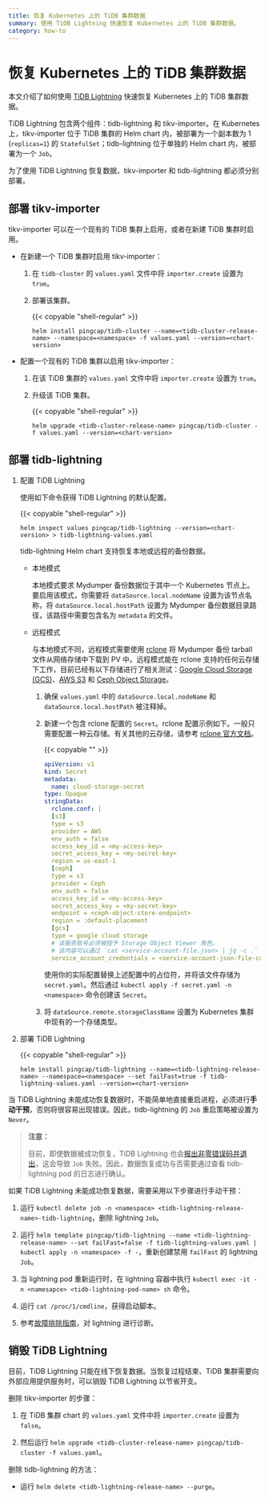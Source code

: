 ```yaml
---
title: 恢复 Kubernetes 上的 TiDB 集群数据
summary: 使用 TiDB Lightning 快速恢复 Kubernetes 上的 TiDB 集群数据。
category: how-to
---
```


# 恢复 Kubernetes 上的 TiDB 集群数据

本文介绍了如何使用 [TiDB Lightning](https://github.com/pingcap/tidb-lightning) 快速恢复 Kubernetes 上的 TiDB 集群数据。

TiDB Lightning 包含两个组件：tidb-lightning 和 tikv-importer。在 Kubernetes 上，tikv-importer 位于 TiDB 集群的 Helm chart 内，被部署为一个副本数为 1 (`replicas=1`) 的 `StatefulSet`；tidb-lightning 位于单独的 Helm chart 内，被部署为一个 `Job`。

为了使用 TiDB Lightning 恢复数据，tikv-importer 和 tidb-lightning 都必须分别部署。

## 部署 tikv-importer

tikv-importer 可以在一个现有的 TiDB 集群上启用，或者在新建 TiDB 集群时启用。

* 在新建一个 TiDB 集群时启用 tikv-importer：

    1. 在 `tidb-cluster` 的 `values.yaml` 文件中将 `importer.create` 设置为 `true`。

    2. 部署该集群。

        {{< copyable "shell-regular" >}}

        ```shell
        helm install pingcap/tidb-cluster --name=<tidb-cluster-release-name> --namespace=<namespace> -f values.yaml --version=<chart-version>
        ```

* 配置一个现有的 TiDB 集群以启用 tikv-importer：

    1. 在该 TiDB 集群的 `values.yaml` 文件中将 `importer.create` 设置为 `true`。

    2. 升级该 TiDB 集群。

        {{< copyable "shell-regular" >}}

        ```shell
        helm upgrade <tidb-cluster-release-name> pingcap/tidb-cluster -f values.yaml --version=<chart-version>
        ```

## 部署 tidb-lightning

1. 配置 TiDB Lightning

    使用如下命令获得 TiDB Lightning 的默认配置。

    {{< copyable "shell-regular" >}}

    ```shell
    helm inspect values pingcap/tidb-lightning --version=<chart-version> > tidb-lightning-values.yaml
    ```

    tidb-lightning Helm chart 支持恢复本地或远程的备份数据。

    * 本地模式

        本地模式要求 Mydumper 备份数据位于其中一个 Kubernetes 节点上。要启用该模式，你需要将 `dataSource.local.nodeName` 设置为该节点名称，将 `dataSource.local.hostPath` 设置为 Mydumper 备份数据目录路径，该路径中需要包含名为 `metadata` 的文件。

    * 远程模式

        与本地模式不同，远程模式需要使用 [rclone](https://rclone.org) 将 Mydumper 备份 tarball 文件从网络存储中下载到 PV 中。远程模式能在 rclone 支持的任何云存储下工作，目前已经有以下存储进行了相关测试：[Google Cloud Storage (GCS)](https://cloud.google.com/storage/)、[AWS S3](https://aws.amazon.com/s3/) 和 [Ceph Object Storage](https://ceph.com/ceph-storage/object-storage/)。

        1. 确保 `values.yaml` 中的 `dataSource.local.nodeName` 和 `dataSource.local.hostPath` 被注释掉。

        2. 新建一个包含 rclone 配置的 `Secret`。rclone 配置示例如下。一般只需要配置一种云存储。有关其他的云存储，请参考 [rclone 官方文档](https://rclone.org/)。

            {{< copyable "" >}}

            ```yaml
            apiVersion: v1
            kind: Secret
            metadata:
              name: cloud-storage-secret
            type: Opaque
            stringData:
              rclone.conf: |
              [s3]
              type = s3
              provider = AWS
              env_auth = false
              access_key_id = <my-access-key>
              secret_access_key = <my-secret-key>
              region = us-east-1
              [ceph]
              type = s3
              provider = Ceph
              env_auth = false
              access_key_id = <my-access-key>
              secret_access_key = <my-secret-key>
              endpoint = <ceph-object-store-endpoint>
              region = :default-placement
              [gcs]
              type = google cloud storage
              # 该服务账号必须被授予 Storage Object Viewer 角色。
              # 该内容可以通过 `cat <service-account-file.json> | jq -c .` 命令获取。
              service_account_credentials = <service-account-json-file-content>
            ```

            使用你的实际配置替换上述配置中的占位符，并将该文件存储为 `secret.yaml`。然后通过 `kubectl apply -f secret.yaml -n <namespace>` 命令创建该 `Secret`。

        3. 将 `dataSource.remote.storageClassName` 设置为 Kubernetes 集群中现有的一个存储类型。

2. 部署 TiDB Lightning

    {{< copyable "shell-regular" >}}

    ```shell
    helm install pingcap/tidb-lightning --name=<tidb-lightning-release-name> --namespace=<namespace> --set failFast=true -f tidb-lightning-values.yaml --version=<chart-version>
    ```

当 TiDB Lightning 未能成功恢复数据时，不能简单地直接重启进程，必须进行**手动干预**，否则将很容易出现错误。因此，tidb-lightning 的 `Job` 重启策略被设置为 `Never`。

> **注意：**
>
> 目前，即使数据被成功恢复，TiDB Lightning 也会[报出非零错误码并退出](https://github.com/pingcap/tidb-lightning/pull/230)，这会导致 `Job` 失败。因此，数据恢复成功与否需要通过查看 tidb-lightning pod 的日志进行确认。

如果 TiDB Lightning 未能成功恢复数据，需要采用以下步骤进行手动干预：

1. 运行 `kubectl delete job -n <namespace> <tidb-lightning-release-name>-tidb-lightning`，删除 lightning `Job`。

2. 运行 `helm template pingcap/tidb-lightning --name <tidb-lightning-release-name> --set failFast=false -f tidb-lightning-values.yaml | kubectl apply -n <namespace> -f -`，重新创建禁用 `failFast` 的 lightning `Job`。

3. 当 lightning pod 重新运行时，在 lightning 容器中执行 `kubectl exec -it -n <namesapce> <tidb-lightning-pod-name> sh` 命令。

4. 运行 `cat /proc/1/cmdline`，获得启动脚本。

5. 参考[故障排除指南](/how-to/troubleshoot/tidb-lightning.md#tidb-lightning-troubleshooting)，对 lightning 进行诊断。

## 销毁 TiDB Lightning

目前，TiDB Lightning 只能在线下恢复数据。当恢复过程结束、TiDB 集群需要向外部应用提供服务时，可以销毁 TiDB Lightning 以节省开支。

删除 tikv-importer 的步骤：

1. 在 TiDB 集群 chart 的 `values.yaml` 文件中将 `importer.create` 设置为 `false`。

2. 然后运行 `helm upgrade <tidb-cluster-release-name> pingcap/tidb-cluster -f values.yaml`。

删除 tidb-lightning 的方法：

* 运行 `helm delete <tidb-lightning-release-name> --purge`。
